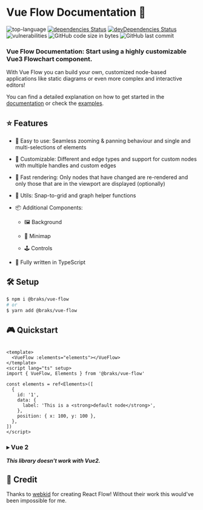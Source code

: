 # Vue Flow Documentation 🌊

![top-language](https://img.shields.io/github/languages/top/bcakmakoglu/vue-flow)
[![dependencies Status](https://status.david-dm.org/gh/bcakmakoglu/vue-flow.svg)](https://david-dm.org/bcakmakoglu/vue-flow)
[![devDependencies Status](https://status.david-dm.org/gh/bcakmakoglu/vue-flow.svg?type=dev)](https://david-dm.org/bcakmakoglu/vue-flow?type=dev)
![vulnerabilities](https://img.shields.io/snyk/vulnerabilities/github/bcakmakoglu/vue-flow)
![GitHub code size in bytes](https://img.shields.io/github/languages/code-size/bcakmakoglu/vue-flow)
![GitHub last commit](https://img.shields.io/github/last-commit/bcakmakoglu/vue-flow)

### __Vue Flow Documentation: Start using a highly customizable Vue3 Flowchart component.__

With Vue Flow you can build your own, customized node-based applications like static diagrams or even more complex and
interactive editors!

You can find a detailed explanation on how to get started in the [documentation](https://vue-flow.vercel.app/docs) or check
the [examples](https://vue-flow.vercel.app/examples).

## ⭐ Features

- 👶 Easy to use: Seamless zooming & panning behaviour and single and multi-selections of
  elements

- 🎨 Customizable: Different and edge types and support for custom nodes with multiple handles and custom edges

- 🚀 Fast rendering: Only nodes that have changed are re-rendered and only those that are in the viewport are displayed (optionally)

- 🧲 Utils: Snap-to-grid and graph helper functions

- 📦 Additional Components:
   
  - 🖼 Background

  - 🧭 Minimap

  - 🕹 Controls 

- 🦾 Fully written in TypeScript

## 🛠 Setup

```bash
$ npm i @braks/vue-flow
# or
$ yarn add @braks/vue-flow
```

## 🎮 Quickstart

```vue

<template>
  <VueFlow :elements="elements"></VueFlow>
</template>
<script lang="ts" setup>
import { VueFlow, Elements } from '@braks/vue-flow'

const elements = ref<Elements>([
  {
    id: '1',
    data: {
      label: 'This is a <strong>default node</strong>',
    },
    position: { x: 100, y: 100 },
  },
])
</script>
```

### ▸ Vue 2

**_This library doesn't work with Vue2._**

## 💝 Credit

Thanks to [webkid](https://webkid.io/) for creating React Flow! Without their work this would've been impossible for me.
